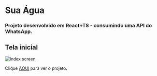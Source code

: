 # Sua Água

### Projeto desenvolvido em React+TS - consumindo uma API do WhatsApp.

## Tela inicial

<img src='https://i.ibb.co/4FYZjy9/1-min.png' alt='index screen'>

Clique <a href='https://agua-site.netlify.app/'>AQUI</a> para ver o projeto.
